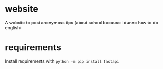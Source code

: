# website
A website to post anonymous tips (about school because I dunno how to do english)
# requirements
Install requirements with `python -m pip install fastapi`
